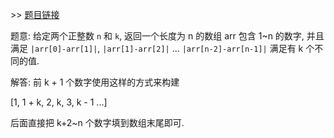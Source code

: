 \>\> [题目链接](https://leetcode.com/explore/featured/card/april-leetcoding-challenge-2021/594/week-2-april-8th-april-14th/3705/)

题意: 给定两个正整数 `n` 和 `k`, 返回一个长度为 n 的数组 arr 包含 1~n 的数字, 并且满足 `|arr[0]-arr[1]|`, `|arr[1]-arr[2]|` ... `|arr[n-2]-arr[n-1]|` 满足有 k 个不同的值.

解答: 前 k + 1 个数字使用这样的方式来构建

[1, 1 + k, 2, k, 3, k - 1 ...]

后面直接把 k+2~n 个数字填到数组末尾即可.